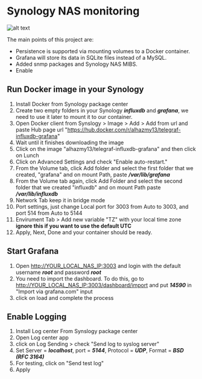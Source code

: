 # Synology NAS monitoring

![alt text](https://github.com/alhazmy13/Synology-NAS-monitoring/blob/master/dashboard.png)

The main points of this project are:

* Persistence is supported via mounting volumes to a Docker container.
* Grafana will store its data in SQLite files instead of a MySQL.
* Added snmp packages and Synology NAS MIBS.
* Enable 

## Run Docker image in your Synology

1. Install Docker from Synology package center
2. Create two empty folders in your Synology ***influxdb*** and ***grafana***, we need to use it later to mount it to our container.
3. Open Docker client from Synslogy > Image > Add > Add from url and paste Hub page url "https://hub.docker.com/r/alhazmy13/telegraf-influxdb-grafana"
4. Wait until it finishes downloading the image
5. Click on the image "alhazmy13/telegraf-influxdb-grafana" and then click on Lunch 
6. Click on Advanced Settings and check "Enable auto-restart."
7. From the Volume tab, click Add folder and select the first folder that we created, "grafana" and on mount Path, paste ***/var/lib/grafana***
8. From the Volume tab again, click Add Folder and select the second folder that we created "influxdb" and on mount Path paste ***/var/lib/influxdb***
9. Network Tab keep it in bridge mode
10. Port settings, just change Local port for 3003 from Auto to 3003, and port 514 from Auto to 5144
11. Envirument Tab > Add new variable "TZ" with your local time zone **ignore this if you want to use the default UTC**
12. Apply, Next, Done and your container should be ready.

## Start Grafana

1. Open [http://YOUR_LOCAL_NAS_IP:3003](http://YOUR_LOCAL_NAS_IP:3003) and login with the default username ***root*** and password ***root***
2. You need to import the dashboard. To do this, go to [http://YOUR_LOCAL_NAS_IP:3003/dashboard/import](http://YOUR_LOCAL_NAS_IP:3003/dashboard/import) and put ***14590*** in "Import via grafana.com" input
3. click on load and complete the process

## Enable Logging
1. Install Log center From Synslogy package center
2. Open Log center app
3. click on Log Sending > check "Send log to syslog server"
3. Set Server = ***localhost***,  port = ***5144***, Protocol = ***UDP***, Format = ***BSD (RFC 3164)***
4. For testing, click on "Send test log" 
4. Apply
